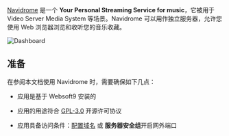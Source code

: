 [Navidrome](https://www.navidrome.org/) 是一个 **Your Personal Streaming Service for music**，它被用于 Video Server Media System  等场景。Navidrome 可以用作独立服务器，允许您使用 Web 浏览器浏览和收听您的音乐收藏。


![Dashboard](https://libs.websoft9.com/Websoft9/DocsPicture/zh/navidrome/navidrome-gui-websoft9.png)


## 准备

在参阅本文档使用 Navidrome 时，需要确保如下几点：

- 应用是基于 Websoft9 安装的

- 应用的用途符合 [GPL-3.0](https://opensource.org/licenses/GPL-3.0) 开源许可协议

- 应用具备访问条件：[配置域名](./guide/appsetdomain) 或 **服务器安全组**开启网外端口